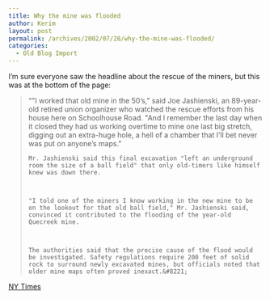 ```yaml
---
title: Why the mine was flooded
author: Kerim
layout: post
permalink: /archives/2002/07/28/why-the-mine-was-flooded/
categories:
  - Old Blog Import
---
```

I&#8217;m sure everyone saw the headline about the rescue of the miners, but this was at the bottom of the page:


>   &#8220;"I worked that old mine in the 50&#8217;s," said Joe Jashienski, an 89-year-old retired union organizer who watched the rescue efforts from his house here on Schoolhouse Road. "And I remember the last day when it closed they had us working overtime to mine one last big stretch, digging out an extra-huge hole, a hell of a chamber that I&#8217;ll bet never was put on anyone&#8217;s maps." 
>   
>   
>     Mr. Jashienski said this final excavation "left an underground room the size of a ball field" that only old-timers like himself knew was down there.
>   
>   
>   
>     "I told one of the miners I know working in the new mine to be on the lookout for that old ball field," Mr. Jashienski said, convinced it contributed to the flooding of the year-old Quecreek mine.
>   
>   
>   
>     The authorities said that the precise cause of the flood would be investigated. Safety regulations require 200 feet of solid rock to surround newly excavated mines, but officials noted that older mine maps often proved inexact.&#8221;
>   


<a href="http://www.nytimes.com/2002/07/28/national/28MINE.html" onclick="_gaq.push(['_trackEvent', 'outbound-article', 'http://www.nytimes.com/2002/07/28/national/28MINE.html', 'NY Times']);" >NY Times</a>

